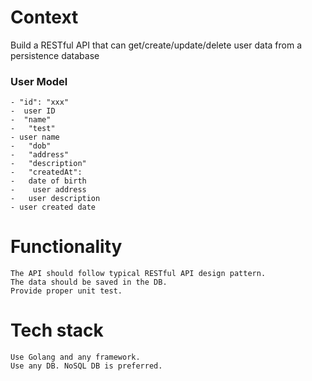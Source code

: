 # Context
Build a RESTful API that can get/create/update/delete user data from a persistence database
### User Model
    - "id": "xxx"
    -  user ID
    -  "name"
    -   "test"
    - user name
    -   "dob"
    -   "address"
    -   "description"
    -   "createdAt":
    -   date of birth
    -    user address
    -   user description
    - user created date
# Functionality
    The API should follow typical RESTful API design pattern.
    The data should be saved in the DB.
    Provide proper unit test.
# Tech stack
    Use Golang and any framework.
    Use any DB. NoSQL DB is preferred.